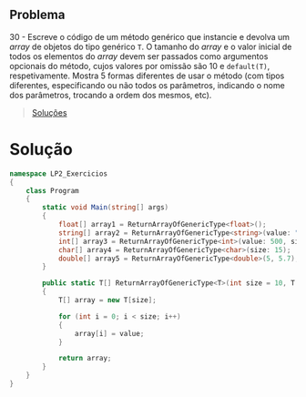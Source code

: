 ## Problema

30 - Escreve o código de um método genérico que instancie e devolva um _array_
de objetos do tipo genérico `T`. O tamanho do _array_ e o valor inicial de
todos os elementos do _array_ devem ser passados como argumentos opcionais
do método, cujos valores por omissão são 10 e `default(T)`, respetivamente.
Mostra 5 formas diferentes de usar o método (com tipos diferentes,
especificando ou não todos os parâmetros, indicando o nome dos parâmetros,
trocando a ordem dos mesmos, etc).

> [Soluções](../solucoes/02/030.md)

# Solução

```cs
namespace LP2_Exercicios
{
    class Program
    {
        static void Main(string[] args)
        {
            float[] array1 = ReturnArrayOfGenericType<float>();
            string[] array2 = ReturnArrayOfGenericType<string>(value: "start");
            int[] array3 = ReturnArrayOfGenericType<int>(value: 500, size: 5);
            char[] array4 = ReturnArrayOfGenericType<char>(size: 15);
            double[] array5 = ReturnArrayOfGenericType<double>(5, 5.7);
        }

        public static T[] ReturnArrayOfGenericType<T>(int size = 10, T value = default(T))
        {
            T[] array = new T[size];

            for (int i = 0; i < size; i++)
            {
                array[i] = value;
            }

            return array;
        }
    }
}
```